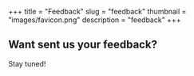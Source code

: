 +++
title = "Feedback"
slug = "feedback"
thumbnail = "images/favicon.png"
description = "feedback"
+++

## Want sent us your feedback?

Stay tuned!